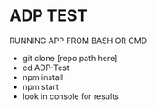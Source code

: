 # ADP TEST

RUNNING APP FROM BASH OR CMD
  * git clone [repo path here] 
  * cd ADP-Test
  * npm install
  * npm start
  * look in console for results
